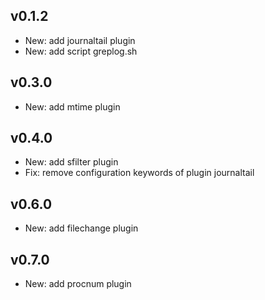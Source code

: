 ## v0.1.2

- New: add journaltail plugin
- New: add script greplog.sh

## v0.3.0

- New: add mtime plugin

## v0.4.0

- New: add sfilter plugin
- Fix: remove configuration keywords of plugin journaltail

## v0.6.0

- New: add filechange plugin

## v0.7.0

- New: add procnum plugin